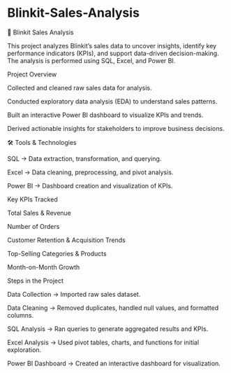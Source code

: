 # Blinkit-Sales-Analysis
🛒 Blinkit Sales Analysis

This project analyzes Blinkit’s sales data to uncover insights, identify key performance indicators (KPIs), and support data-driven decision-making. The analysis is performed using SQL, Excel, and Power BI.

Project Overview

Collected and cleaned raw sales data for analysis.

Conducted exploratory data analysis (EDA) to understand sales patterns.

Built an interactive Power BI dashboard to visualize KPIs and trends.

Derived actionable insights for stakeholders to improve business decisions.

🛠️ Tools & Technologies

SQL → Data extraction, transformation, and querying.

Excel → Data cleaning, preprocessing, and pivot analysis.

Power BI → Dashboard creation and visualization of KPIs.

Key KPIs Tracked

Total Sales & Revenue

Number of Orders

Customer Retention & Acquisition Trends

Top-Selling Categories & Products

Month-on-Month Growth

Steps in the Project

Data Collection → Imported raw sales dataset.

Data Cleaning → Removed duplicates, handled null values, and formatted columns.

SQL Analysis → Ran queries to generate aggregated results and KPIs.

Excel Analysis → Used pivot tables, charts, and functions for initial exploration.

Power BI Dashboard → Created an interactive dashboard for visualization.
